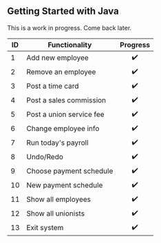 ## Getting Started with Java
This is a work in progress. Come back later.

| ID |             Functionality              |     Progress               |
| -------- | -------------------------------| :---:|
|     1    |  Add new employee               | :heavy_check_mark: |
|     2    |  Remove an employee            | :heavy_check_mark: |
|     3    |  Post a time card               | :heavy_check_mark: |
|     4    |  Post a sales commission              | :heavy_check_mark: |
|     5    |  Post a union service fee            | :heavy_check_mark: |
|     6    |  Change employee info       | :heavy_check_mark: |
|     7    |  Run today's payroll           | :heavy_check_mark: |
|     8    |  Undo/Redo                     | :heavy_check_mark: |
|     9    |  Choose payment schedule              | :heavy_check_mark: |
|    10    |  New payment schedule | :heavy_check_mark: |
|    11    |  Show all employees | :heavy_check_mark: |
|    12    |  Show all unionists | :heavy_check_mark: |
|    13    |  Exit system | :heavy_check_mark: |
